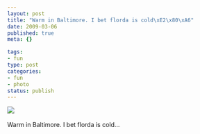 ```yaml
--- 
layout: post
title: "Warm in Baltimore. I bet florda is cold\xE2\x80\xA6"
date: 2009-03-06
published: true
meta: {}

tags: 
- fun
type: post
categories: 
- fun
- photo
status: publish
---
```

![](http://media.eick.us/2011/05/4Lbi8pbnEkqlck3wMgLeyPk9o1_400.jpg)<br /><br />Warm in Baltimore. I bet florda is cold&#8230;
